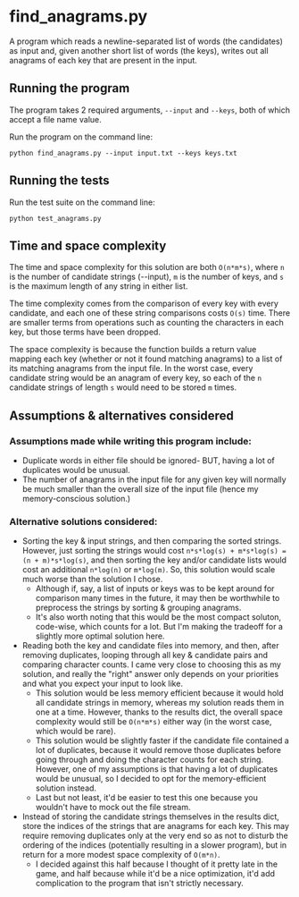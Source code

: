 # find_anagrams.py

A program which reads a newline-separated list of words (the candidates) as input and, given another short list of words (the keys), writes out all anagrams of each key that are present in the input.

## Running the program

The program takes 2 required arguments, `--input` and `--keys`, both of which accept a file name value.

Run the program on the command line:

```
python find_anagrams.py --input input.txt --keys keys.txt
```

## Running the tests

Run the test suite on the command line:

```
python test_anagrams.py
```

## Time and space complexity

The time and space complexity for this solution are both `O(n*m*s)`, where `n` is the number of candidate strings (--input), `m` is the number of keys, and `s` is the maximum length of any string in either list.

The time complexity comes from the comparison of every key with every candidate, and each one of these string comparisons costs `O(s)` time. There are smaller terms from operations such as counting the characters in each key, but those terms have been dropped.

The space complexity is because the function builds a return value mapping each key (whether or not it found matching anagrams) to a list of its matching anagrams from the input file. In the worst case, every candidate string would be an anagram of every key, so each of the `n` candidate strings of length `s` would need to be stored `m` times.

## Assumptions & alternatives considered

### Assumptions made while writing this program include:
* Duplicate words in either file should be ignored- BUT, having a lot of duplicates would be unusual.
* The number of anagrams in the input file for any given key will normally be much smaller than the overall size of the input file (hence my memory-conscious solution.)

### Alternative solutions considered:
* Sorting the key & input strings, and then comparing the sorted strings. However, just sorting the strings would cost `n*s*log(s) + m*s*log(s) = (n + m)*s*log(s)`, and then sorting the key and/or candidate lists would cost an additional `n*log(n)` or `m*log(m)`. So, this solution would scale much worse than the solution I chose.
    * Although if, say, a list of inputs or keys was to be kept around for comparison many times in the future, it may then be worthwhile to preprocess the strings by sorting & grouping anagrams.
    * It's also worth noting that this would be the most compact soluton, code-wise, which counts for a lot. But I'm making the tradeoff for a slightly more optimal solution here.
* Reading both the key and candidate files into memory, and then, after removing duplicates, looping through all key & candidate pairs and comparing character counts. I came very close to choosing this as my solution, and really the "right" answer only depends on your priorities and what you expect your input to look like.
    * This solution would be less memory efficient because it would hold all candidate strings in memory, whereas my solution reads them in one at a time. However, thanks to the results dict, the overall space complexity would still be `O(n*m*s)` either way (in the worst case, which would be rare).
    * This solution would be slightly faster if the candidate file contained a lot of duplicates, because it would remove those duplicates before going through and doing the character counts for each string. However, one of my assumptions is that having a lot of duplicates would be unusual, so I decided to opt for the memory-efficient solution instead.
    * Last but not least, it'd be easier to test this one because you wouldn't have to mock out the file stream.
* Instead of storing the candidate strings themselves in the results dict, store the indices of the strings that are anagrams for each key. This may require removing duplicates only at the very end so as not to disturb the ordering of the indices (potentially resulting in a slower program), but in return for a more modest space complexity of `O(m*n)`.
    * I decided against this half because I thought of it pretty late in the game, and half because while it'd be a nice optimization, it'd add complication to the program that isn't strictly necessary.
